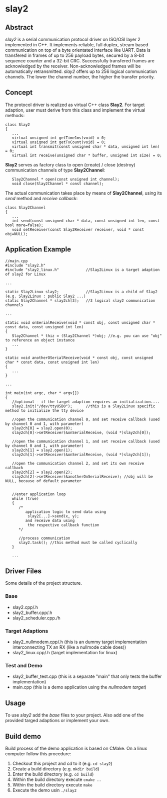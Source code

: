 # slay2

## Abstract
*slay2* is a serial communication protocol driver on ISO/OSI layer 2 implemented in C++.
It implements reliable, full duplex, stream based communication on top of a byte orientated interface like UART.
Data is transfered in frames of up to 256 payload bytes, secured by a 8-bit sequence counter and a 32-bit CRC.
Successfully transfered frames are acknowledged by the receiver. Non-acknowledged frames will be automatically
retransmitted.
*slay2* offers up to 256 logical communication channels. The lower the channel number, the higher the transfer
priority.


## Concept
The protocol driver is realized as virtual C++ class **Slay2**. For target adaption, user must derive from this
class and implement the virtual methods:

```
class Slay2
{
   ...
   virtual unsigned int getTime1ms(void) = 0;
   virtual unsigned int getTxCount(void) = 0;
   virtual int transmit(const unsigned char * data, unsigned int len) = 0;
   virtual int receive(unsigned char * buffer, unsigned int size) = 0;
```

**Slay2** serves as factory class to open (create) / close (destroy) communication channels of
type **Slay2Channel**:

```
   Slay2Channel * open(const unsigned int channel);
   void close(Slay2Channel * const channel);
```

The actual communication takes place by means of **Slay2Channel**, using its *send* method and
*receive callback*:

```
class Slay2Channel
{
   ...
   int send(const unsigned char * data, const unsigned int len, const bool more=false);
   void setReceiver(const Slay2Receiver receiver, void * const obj=NULL);
```


## Application Example

```
//main.cpp
#include "slay2.h"
#include "slay2_linux.h"            //Slay2Linux is a target adaption of slay2 for Linux

...

static Slay2Linux slay2;            //Slay2Linux is a child of Slay2 (e.g. Slay2Linux : public Slay2 ...)
static Slay2Channel * slay2ch[3];   //3 logical slay2 communication channels

...

static void onSerialReceive(void * const obj, const unsigned char * const data, const unsigned int len)
{
   Slay2Channel * thiz = (Slay2Channel *)obj; //e.g. you can use "obj" to reference an object instance
   ...
}

static void anotherOSerialReceive(void * const obj, const unsigned char * const data, const unsigned int len)
{
   ...
}

...

int main(int argc, char * argv[])
{
   //optional - if the target adaption requires an initialization....
   slay2.init("/dev/ttyUSB0");      //this is a Slay2Linux specific method to initialize the tty device

   //open the communication channel 0, and set receive callback (used by channel 0 and 1, with parameter)
   slay2ch[0] = slay2.open(0);
   slay2ch[0]->setReceiver(&onSerialReceive, (void *)slay2ch[0]);

   //open the communication channel 1, and set receive callback (used by channel 0 and 1, with parameter)
   slay2ch[1] = slay2.open(1);
   slay2ch[1]->setReceiver(&onSerialReceive, (void *)slay2ch[1]);

   //open the communication channel 2, and set its own receive callback
   slay2ch[2] = slay2.open(2);
   slay2ch[2]->setReceiver(&anotherOnSerialReceive); //obj will be NULL, because of default parameter


   //enter application loop
   while (true)
   {
      /*
         application logic to send data using
          slay2[...]->send(x, y);
         and receive data using
          the respective callback function
      */

      //process communication
      slay2.task(); //this method must be called cyclically
   }

   ...
```

## Driver Files
Some details of the project structure.

### Base
- slay2.cpp/.h
- slay2_buffer.cpp/.h
- slay2_scheduler.cpp./h

### Target Adaptions
- slay2_nullmodem.cpp/.h (this is an dummy target implementation interconnecting TX an RX (like a nullmode cable does))
- slay2_linux.cpp/.h (target implementation for linux)

### Test and Demo
- slay2_buffer_test.cpp (this is a separate "main" that only tests the buffer implementation)
- main.cpp (this is a demo application using the *nullmodem target*)


## Usage
To use *slay2* add the *base* files to your project. Also add one of the provided targed adaptions
or implement your own.


## Build demo
Build process of the demo application is based on CMake.
On a linux computer follow this procedure:

1. Checkout this project and *cd* to it (e.g. `cd slay2`)
2. Create a build directory (e.g. `mkdir build`)
3. Enter the build directory (e.g. `cd build`)
4. Within the build directory execute `cmake ..`
5. Within the build directory execute `make`
6. Execute the demo usin `./slay2`


